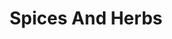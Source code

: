 ---
title: "Spices And Herbs"
slug: "spicesandherbs"
draft: false
# page title background image
page_header_bg: "/images/banner/subheader.jpg"
# meta description
description : "Lorem ipsum dolor sit amet, consectetur adipisicing elit, sed do eiusmod tempor incididunt ut labore. dolore magna aliqua. Ut enim ad minim veniam, quis nostrud."
---